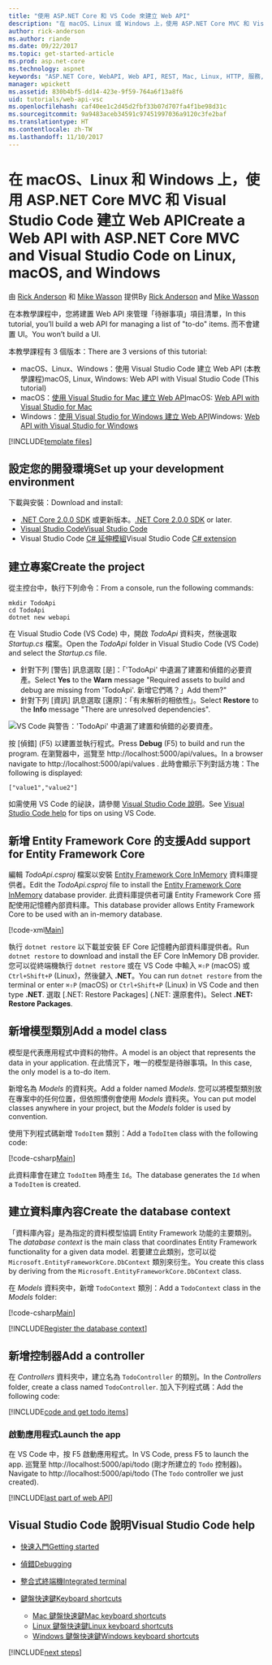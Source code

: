 ```yaml
---
title: "使用 ASP.NET Core 和 VS Code 來建立 Web API"
description: "在 macOS、Linux 或 Windows 上，使用 ASP.NET Core MVC 和 Visual Studio Code 建置 Web API"
author: rick-anderson
ms.author: riande
ms.date: 09/22/2017
ms.topic: get-started-article
ms.prod: asp.net-core
ms.technology: aspnet
keywords: "ASP.NET Core, WebAPI, Web API, REST, Mac, Linux, HTTP, 服務, HTTP 服務, VS Code"
manager: wpickett
ms.assetid: 830b4bf5-dd14-423e-9f59-764a6f13a8f6
uid: tutorials/web-api-vsc
ms.openlocfilehash: caf40ee1c2d45d2fbf33b07d707fa4f1be98d31c
ms.sourcegitcommit: 9a9483aceb34591c97451997036a9120c3fe2baf
ms.translationtype: HT
ms.contentlocale: zh-TW
ms.lasthandoff: 11/10/2017
---
```

# <a name="create-a-web-api-with-aspnet-core-mvc-and-visual-studio-code-on-linux-macos-and-windows"></a><span data-ttu-id="8d37b-104">在 macOS、Linux 和 Windows 上，使用 ASP.NET Core MVC 和 Visual Studio Code 建立 Web API</span><span class="sxs-lookup"><span data-stu-id="8d37b-104">Create a Web API with ASP.NET Core MVC and Visual Studio Code on Linux, macOS, and Windows</span></span>

<span data-ttu-id="8d37b-105">由 [Rick Anderson](https://twitter.com/RickAndMSFT) 和 [Mike Wasson](https://github.com/mikewasson) 提供</span><span class="sxs-lookup"><span data-stu-id="8d37b-105">By [Rick Anderson](https://twitter.com/RickAndMSFT) and [Mike Wasson](https://github.com/mikewasson)</span></span>

<span data-ttu-id="8d37b-106">在本教學課程中，您將建置 Web API 來管理「待辦事項」項目清單，</span><span class="sxs-lookup"><span data-stu-id="8d37b-106">In this tutorial, you’ll build a web API for managing a list of "to-do" items.</span></span> <span data-ttu-id="8d37b-107">而不會建置 UI。</span><span class="sxs-lookup"><span data-stu-id="8d37b-107">You won’t build a UI.</span></span>

<span data-ttu-id="8d37b-108">本教學課程有 3 個版本：</span><span class="sxs-lookup"><span data-stu-id="8d37b-108">There are 3 versions of this tutorial:</span></span>

* <span data-ttu-id="8d37b-109">macOS、Linux、Windows：使用 Visual Studio Code 建立 Web API (本教學課程)</span><span class="sxs-lookup"><span data-stu-id="8d37b-109">macOS, Linux, Windows: Web API with Visual Studio Code (This tutorial)</span></span>
* <span data-ttu-id="8d37b-110">macOS：[使用 Visual Studio for Mac 建立 Web API](xref:tutorials/first-web-api-mac)</span><span class="sxs-lookup"><span data-stu-id="8d37b-110">macOS: [Web API with Visual Studio for Mac](xref:tutorials/first-web-api-mac)</span></span>
* <span data-ttu-id="8d37b-111">Windows：[使用 Visual Studio for Windows 建立 Web API](xref:tutorials/first-web-api)</span><span class="sxs-lookup"><span data-stu-id="8d37b-111">Windows: [Web API with Visual Studio for Windows](xref:tutorials/first-web-api)</span></span>

<!-- WARNING: The code AND images in this doc are used by uid: tutorials/web-api-vsc, tutorials/first-web-api-mac and tutorials/first-web-api. If you change any code/images in this tutorial, update uid: tutorials/web-api-vsc -->

[!INCLUDE[template files](../includes/webApi/intro.md)]

## <a name="set-up-your-development-environment"></a><span data-ttu-id="8d37b-112">設定您的開發環境</span><span class="sxs-lookup"><span data-stu-id="8d37b-112">Set up your development environment</span></span>

<span data-ttu-id="8d37b-113">下載與安裝：</span><span class="sxs-lookup"><span data-stu-id="8d37b-113">Download and install:</span></span>
- <span data-ttu-id="8d37b-114">[.NET Core 2.0.0 SDK](https://www.microsoft.com/net/core) 或更新版本。</span><span class="sxs-lookup"><span data-stu-id="8d37b-114">[.NET Core 2.0.0 SDK](https://www.microsoft.com/net/core) or later.</span></span>
- [<span data-ttu-id="8d37b-115">Visual Studio Code</span><span class="sxs-lookup"><span data-stu-id="8d37b-115">Visual Studio Code</span></span>](https://code.visualstudio.com)
- <span data-ttu-id="8d37b-116">Visual Studio Code [C# 延伸模組](https://marketplace.visualstudio.com/items?itemName=ms-vscode.csharp)</span><span class="sxs-lookup"><span data-stu-id="8d37b-116">Visual Studio Code [C# extension](https://marketplace.visualstudio.com/items?itemName=ms-vscode.csharp)</span></span>

## <a name="create-the-project"></a><span data-ttu-id="8d37b-117">建立專案</span><span class="sxs-lookup"><span data-stu-id="8d37b-117">Create the project</span></span>

<span data-ttu-id="8d37b-118">從主控台中，執行下列命令：</span><span class="sxs-lookup"><span data-stu-id="8d37b-118">From a console, run the following commands:</span></span>

```console
mkdir TodoApi
cd TodoApi
dotnet new webapi
```

<span data-ttu-id="8d37b-119">在 Visual Studio Code (VS Code) 中，開啟 *TodoApi* 資料夾，然後選取 *Startup.cs* 檔案。</span><span class="sxs-lookup"><span data-stu-id="8d37b-119">Open the *TodoApi* folder in Visual Studio Code (VS Code) and select the *Startup.cs* file.</span></span>

- <span data-ttu-id="8d37b-120">針對下列 [警告] 訊息選取 [是]：「'TodoApi' 中遺漏了建置和偵錯的必要資產。</span><span class="sxs-lookup"><span data-stu-id="8d37b-120">Select **Yes** to the **Warn** message "Required assets to build and debug are missing from 'TodoApi'.</span></span> <span data-ttu-id="8d37b-121">新增它們嗎？」</span><span class="sxs-lookup"><span data-stu-id="8d37b-121">Add them?"</span></span>
- <span data-ttu-id="8d37b-122">針對下列 [資訊] 訊息選取 [還原]：「有未解析的相依性」。</span><span class="sxs-lookup"><span data-stu-id="8d37b-122">Select **Restore** to the **Info** message "There are unresolved dependencies".</span></span>

<!-- uid: tutorials/first-mvc-app-xplat/start-mvc uses the pic below. If you change it, make sure it's consistent -->

![VS Code 與警告：'TodoApi' 中遺漏了建置和偵錯的必要資產。](web-api-vsc/_static/vsc_restore.png)

<span data-ttu-id="8d37b-126">按 [偵錯] (F5) 以建置並執行程式。</span><span class="sxs-lookup"><span data-stu-id="8d37b-126">Press **Debug** (F5) to build and run the program.</span></span> <span data-ttu-id="8d37b-127">在瀏覽器中，巡覽至 http://localhost:5000/api/values。</span><span class="sxs-lookup"><span data-stu-id="8d37b-127">In a browser navigate to http://localhost:5000/api/values .</span></span> <span data-ttu-id="8d37b-128">此時會顯示下列對話方塊：</span><span class="sxs-lookup"><span data-stu-id="8d37b-128">The following is displayed:</span></span>

`["value1","value2"]`

<span data-ttu-id="8d37b-129">如需使用 VS Code 的祕訣，請參閱 [Visual Studio Code 說明](#visual-studio-code-help)。</span><span class="sxs-lookup"><span data-stu-id="8d37b-129">See [Visual Studio Code help](#visual-studio-code-help) for tips on using VS Code.</span></span>

## <a name="add-support-for-entity-framework-core"></a><span data-ttu-id="8d37b-130">新增 Entity Framework Core 的支援</span><span class="sxs-lookup"><span data-stu-id="8d37b-130">Add support for Entity Framework Core</span></span>

<span data-ttu-id="8d37b-131">編輯 *TodoApi.csproj* 檔案以安裝 [Entity Framework Core InMemory](https://docs.microsoft.com/ef/core/providers/in-memory/) 資料庫提供者。</span><span class="sxs-lookup"><span data-stu-id="8d37b-131">Edit the *TodoApi.csproj* file to install the [Entity Framework Core InMemory](https://docs.microsoft.com/ef/core/providers/in-memory/) database provider.</span></span> <span data-ttu-id="8d37b-132">此資料庫提供者可讓 Entity Framework Core 搭配使用記憶體內部資料庫。</span><span class="sxs-lookup"><span data-stu-id="8d37b-132">This database provider allows Entity Framework Core to be used with an in-memory database.</span></span>

[!code-xml[Main](web-api-vsc/sample/TodoApi/TodoApi.csproj?highlight=12)]

<span data-ttu-id="8d37b-133">執行 `dotnet restore` 以下載並安裝 EF Core 記憶體內部資料庫提供者。</span><span class="sxs-lookup"><span data-stu-id="8d37b-133">Run `dotnet restore` to download and install the EF Core InMemory DB provider.</span></span> <span data-ttu-id="8d37b-134">您可以從終端機執行 `dotnet restore` 或在 VS Code 中輸入 `⌘⇧P` (macOS) 或 `Ctrl+Shift+P` (Linux)，然後鍵入 **.NET**。</span><span class="sxs-lookup"><span data-stu-id="8d37b-134">You can run `dotnet restore` from the terminal or enter `⌘⇧P` (macOS) or `Ctrl+Shift+P` (Linux) in VS Code and then type **.NET**.</span></span> <span data-ttu-id="8d37b-135">選取 [.NET: Restore Packages] (.NET: 還原套件)。</span><span class="sxs-lookup"><span data-stu-id="8d37b-135">Select **.NET: Restore Packages**.</span></span>

## <a name="add-a-model-class"></a><span data-ttu-id="8d37b-136">新增模型類別</span><span class="sxs-lookup"><span data-stu-id="8d37b-136">Add a model class</span></span>

<span data-ttu-id="8d37b-137">模型是代表應用程式中資料的物件。</span><span class="sxs-lookup"><span data-stu-id="8d37b-137">A model is an object that represents the data in your application.</span></span> <span data-ttu-id="8d37b-138">在此情況下，唯一的模型是待辦事項。</span><span class="sxs-lookup"><span data-stu-id="8d37b-138">In this case, the only model is a to-do item.</span></span>

<span data-ttu-id="8d37b-139">新增名為 *Models* 的資料夾。</span><span class="sxs-lookup"><span data-stu-id="8d37b-139">Add a folder named *Models*.</span></span> <span data-ttu-id="8d37b-140">您可以將模型類別放在專案中的任何位置，但依照慣例會使用 *Models* 資料夾。</span><span class="sxs-lookup"><span data-stu-id="8d37b-140">You can put model classes anywhere in your project, but the *Models* folder is used by convention.</span></span>

<span data-ttu-id="8d37b-141">使用下列程式碼新增 `TodoItem` 類別：</span><span class="sxs-lookup"><span data-stu-id="8d37b-141">Add a `TodoItem` class with the following code:</span></span>

[!code-csharp[Main](first-web-api/sample/TodoApi/Models/TodoItem.cs)]

<span data-ttu-id="8d37b-142">此資料庫會在建立 `TodoItem` 時產生 `Id`。</span><span class="sxs-lookup"><span data-stu-id="8d37b-142">The database generates the `Id` when a `TodoItem` is created.</span></span>

## <a name="create-the-database-context"></a><span data-ttu-id="8d37b-143">建立資料庫內容</span><span class="sxs-lookup"><span data-stu-id="8d37b-143">Create the database context</span></span>

<span data-ttu-id="8d37b-144">「資料庫內容」是為指定的資料模型協調 Entity Framework 功能的主要類別。</span><span class="sxs-lookup"><span data-stu-id="8d37b-144">The *database context* is the main class that coordinates Entity Framework functionality for a given data model.</span></span> <span data-ttu-id="8d37b-145">若要建立此類別，您可以從 `Microsoft.EntityFrameworkCore.DbContext` 類別來衍生。</span><span class="sxs-lookup"><span data-stu-id="8d37b-145">You create this class by deriving from the `Microsoft.EntityFrameworkCore.DbContext` class.</span></span>

<span data-ttu-id="8d37b-146">在 *Models* 資料夾中，新增 `TodoContext` 類別：</span><span class="sxs-lookup"><span data-stu-id="8d37b-146">Add a `TodoContext` class in the *Models* folder:</span></span>

[!code-csharp[Main](first-web-api/sample/TodoApi/Models/TodoContext.cs)]

[!INCLUDE[Register the database context](../includes/webApi/register_dbContext.md)]

## <a name="add-a-controller"></a><span data-ttu-id="8d37b-147">新增控制器</span><span class="sxs-lookup"><span data-stu-id="8d37b-147">Add a controller</span></span>

<span data-ttu-id="8d37b-148">在 *Controllers* 資料夾中，建立名為 `TodoController` 的類別。</span><span class="sxs-lookup"><span data-stu-id="8d37b-148">In the *Controllers* folder, create a class named `TodoController`.</span></span> <span data-ttu-id="8d37b-149">加入下列程式碼：</span><span class="sxs-lookup"><span data-stu-id="8d37b-149">Add the following code:</span></span>

[!INCLUDE[code and get todo items](../includes/webApi/getTodoItems.md)]

### <a name="launch-the-app"></a><span data-ttu-id="8d37b-150">啟動應用程式</span><span class="sxs-lookup"><span data-stu-id="8d37b-150">Launch the app</span></span>

<span data-ttu-id="8d37b-151">在 VS Code 中，按 F5 啟動應用程式。</span><span class="sxs-lookup"><span data-stu-id="8d37b-151">In VS Code, press F5 to launch the app.</span></span> <span data-ttu-id="8d37b-152">巡覽至 http://localhost:5000/api/todo   (剛才所建立的 `Todo` 控制器)。</span><span class="sxs-lookup"><span data-stu-id="8d37b-152">Navigate to  http://localhost:5000/api/todo   (The `Todo` controller we just created).</span></span>

[!INCLUDE[last part of web API](../includes/webApi/end.md)]

## <a name="visual-studio-code-help"></a><span data-ttu-id="8d37b-153">Visual Studio Code 說明</span><span class="sxs-lookup"><span data-stu-id="8d37b-153">Visual Studio Code help</span></span>

- [<span data-ttu-id="8d37b-154">快速入門</span><span class="sxs-lookup"><span data-stu-id="8d37b-154">Getting started</span></span>](https://code.visualstudio.com/docs)
- [<span data-ttu-id="8d37b-155">偵錯</span><span class="sxs-lookup"><span data-stu-id="8d37b-155">Debugging</span></span>](https://code.visualstudio.com/docs/editor/debugging)
- [<span data-ttu-id="8d37b-156">整合式終端機</span><span class="sxs-lookup"><span data-stu-id="8d37b-156">Integrated terminal</span></span>](https://code.visualstudio.com/docs/editor/integrated-terminal)
- [<span data-ttu-id="8d37b-157">鍵盤快速鍵</span><span class="sxs-lookup"><span data-stu-id="8d37b-157">Keyboard shortcuts</span></span>](https://code.visualstudio.com/docs/getstarted/keybindings#_keyboard-shortcuts-reference)

  - [<span data-ttu-id="8d37b-158">Mac 鍵盤快速鍵</span><span class="sxs-lookup"><span data-stu-id="8d37b-158">Mac keyboard shortcuts</span></span>](https://code.visualstudio.com/shortcuts/keyboard-shortcuts-macos.pdf)
  - [<span data-ttu-id="8d37b-159">Linux 鍵盤快速鍵</span><span class="sxs-lookup"><span data-stu-id="8d37b-159">Linux keyboard shortcuts</span></span>](https://code.visualstudio.com/shortcuts/keyboard-shortcuts-linux.pdf)
  - [<span data-ttu-id="8d37b-160">Windows 鍵盤快速鍵</span><span class="sxs-lookup"><span data-stu-id="8d37b-160">Windows keyboard shortcuts</span></span>](https://code.visualstudio.com/shortcuts/keyboard-shortcuts-windows.pdf)

[!INCLUDE[next steps](../includes/webApi/next.md)]



